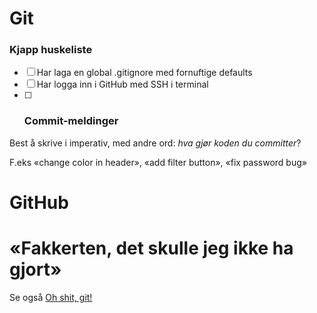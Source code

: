 # Git

### Kjapp huskeliste

* [ ] Har laga en global .gitignore med fornuftige defaults
* [ ] Har logga inn i GitHub med SSH i terminal
* [ ] ### Commit-meldinger

Best å skrive i imperativ, med andre ord: _hva gjør koden du committer_?

F.eks «change color in header», «add filter button», «fix password bug»

# GitHub

# «Fakkerten, det skulle jeg ikke ha gjort»

Se også [Oh shit, git!](http://ohshitgit.com/)

